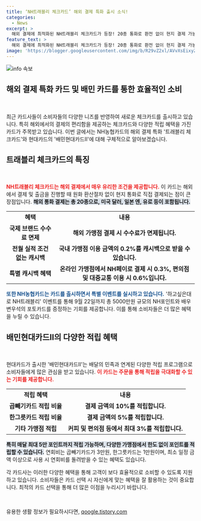 ```yaml
---
title: ‘NH트래블리 체크카드’ 해외 결제 특화 출시 소식!
categories:
  - News
excerpt: >
  해외 결제에 최적화된 NH트래블리 체크카드가 등장! 20종 통화로 환전 없이 현지 결제 가능, 최대 0.6% 캐시백까지! 더불어 현대카드Ⅱ 곱빼기카드는 배민 포인트 적립 혜택을 강화해 매달 최대 10% 적립, 놓칠 수 없는 기회!
feature_text: >
  해외 결제에 최적화된 NH트래블리 체크카드가 등장! 20종 통화로 환전 없이 현지 결제 가능, 최대 0.6% 캐시백까지! 더불어 현대카드Ⅱ 곱빼기카드는 배민 포인트 적립 혜택을 강화해 매달 최대 10% 적립, 놓칠 수 없는 기회!
image: 'https://blogger.googleusercontent.com/img/b/R29vZ2xl/AVvXsEixyZcFfHzMRdzZMjFBmAUKJYCLCGyLL1o632UiGVXcaFdKo_bkvkuCioo0uUKlGfBVcT3P84aROyZIXSBEx3Aw5nCQ3pTgDom1WDC4m8eifvWiAmWEEVb4x6G_l8C0QH225ldMjyaFvpxGEBGNO37VmDTDMHGhJPq73UglMfDca1-0aw/s1600/blogspot.png'
---
```


<p><img src="https://blogger.googleusercontent.com/img/b/R29vZ2xl/AVvXsEixyZcFfHzMRdzZMjFBmAUKJYCLCGyLL1o632UiGVXcaFdKo_bkvkuCioo0uUKlGfBVcT3P84aROyZIXSBEx3Aw5nCQ3pTgDom1WDC4m8eifvWiAmWEEVb4x6G_l8C0QH225ldMjyaFvpxGEBGNO37VmDTDMHGhJPq73UglMfDca1-0aw/s1600/blogspot.png" alt="info 속보" /></p>

<h2 data-ke-size="size26">해외 결제 특화 카드 및 배민 카드를 통한 효율적인 소비</h2>

<p data-ke-size="size16">&nbsp;</p>

<p>최근 카드사들이 소비자들의 다양한 니즈를 반영하여 새로운 체크카드를 출시하고 있습니다. 특히 해외에서의 결제의 편리함을 제공하는 체크카드와 다양한 적립 혜택을 가진 카드가 주목받고 있습니다. 이번 글에서는 NH농협카드의 해외 결제 특화 '트래블리 체크카드'와 현대카드의 '배민현대카드Ⅱ'에 대해 구체적으로 알아보겠습니다.</p>

<h2 data-ke-size="size26">트래블리 체크카드의 특징</h2>

<p data-ke-size="size16">&nbsp;</p>

<p><b><span style="color: #ee2323;">NH트래블리 체크카드는 해외 결제에서 매우 유리한 조건을 제공합니다.</span></b> 이 카드는 해외에서 결제 및 출금을 진행할 때 원화 환산절차 없이 현지 통화로 직접 결제되는 점이 큰 장점입니다. <b><span style="background-color: #21538527;">해외 통화 결제는 총 20종으로, 미국 달러, 일본 엔, 유로 등이 포함됩니다.</span></b> </p>

<table style="width: 100%; border-collapse: collapse;">
<tbody>
<tr>
<td style="text-align: center; height: 17px;"><b>혜택</b></td>
<td style="text-align: center; height: 17px;"><b>내용</b></td>
</tr>
<tr>
<td style="text-align: center; height: 17px;"><b>국제 브랜드 수수료 면제</b></td>
<td style="text-align: center; height: 17px;"><b>해외 가맹점 결제 시 수수료가 면제됩니다.</b></td>
</tr>
<tr>
<td style="text-align: center; height: 17px;"><b>전월 실적 조건 없는 캐시백</b></td>
<td style="text-align: center; height: 17px;"><b>국내 가맹점 이용 금액의 0.2%를 캐시백으로 받을 수 있습니다.</b></td>
</tr>
<tr>
<td style="text-align: center; height: 17px;"><b>특별 캐시백 혜택</b></td>
<td style="text-align: center; height: 17px;"><b>온라인 가맹점에서 NH페이로 결제 시 0.3%, 편의점 및 대중교통 이용 시 0.6%입니다.</b></td>
</tr>
</tbody>
</table>

<p><b><span style="color: #1a5490;">또한 NH농협카드는 카드를 출시하면서 특별 이벤트를 실시하고 있습니다.</span></b> '하고싶은대로 NH트래블리' 이벤트를 통해 9월 22일까지 총 5000만원 규모의 NH포인트와 배우 변우석의 포토카드를 증정하는 기회를 제공합니다. 이를 통해 소비자들은 더 많은 혜택을 누릴 수 있습니다.</p>

<h2 data-ke-size="size26">배민현대카드Ⅱ의 다양한 적립 혜택</h2>

<p data-ke-size="size16">&nbsp;</p>

<p>현대카드가 출시한 '배민현대카드Ⅱ'는 배달의 민족과 연계된 다양한 적립 프로그램으로 소비자들에게 많은 관심을 받고 있습니다. <b><span style="color: #ee2323;">이 카드는 주문을 통해 적립을 극대화할 수 있는 기회를 제공합니다.</span></b> </p>

<table style="width: 100%; border-collapse: collapse;">
<tbody>
<tr>
<td style="text-align: center; height: 17px;"><b>적립 혜택</b></td>
<td style="text-align: center; height: 17px;"><b>내용</b></td>
</tr>
<tr>
<td style="text-align: center; height: 17px;"><b>곱빼기카드 적립 비율</b></td>
<td style="text-align: center; height: 17px;"><b>결제 금액의 10%를 적립합니다.</b></td>
</tr>
<tr>
<td style="text-align: center; height: 17px;"><b>한그릇카드 적립 비율</b></td>
<td style="text-align: center; height: 17px;"><b>결제 금액의 5%를 적립합니다.</b></td>
</tr>
<tr>
<td style="text-align: center; height: 17px;"><b>기타 가맹점 적립</b></td>
<td style="text-align: center; height: 17px;"><b>커피 및 편의점 등에서 최대 3%를 적립합니다.</b></td>
</tr>
</tbody>
</table>

<p><b><span style="background-color: #21538527;">특히 매달 최대 5만 포인트까지 적립 가능하며, 다양한 가맹점에서 한도 없이 포인트를 적립할 수 있습니다.</span></b> 연회비는 곱빼기카드가 3만원, 한그릇카드는 1만원이며, 최소 일정 금액 이상으로 사용 시 연회비를 돌려받을 수 있는 혜택도 있습니다.</p>

<p>각 카드사는 이러한 다양한 혜택을 통해 고객이 보다 효율적으로 소비할 수 있도록 지원하고 있습니다. 소비자들은 카드 선택 시 자신에게 맞는 혜택을 잘 활용하는 것이 중요합니다. 최적의 카드 선택을 통해 더 많은 이점을 누리시기 바랍니다. </p>

<p data-ke-size="size16">&nbsp;</p>
유용한 생활 정보가 필요하시다면, <a href="https://qoogle.tistory.com" rel="dofollow">qoogle.tistory.com</a>


